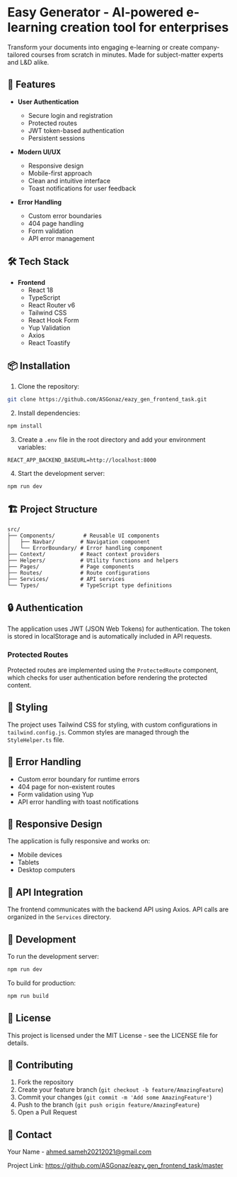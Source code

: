 # Easy Generator - AI-powered e-learning creation tool for enterprises

Transform your documents into engaging e-learning or create company-tailored courses from scratch in minutes. Made for subject-matter experts and L&D alike.

## 🚀 Features

- **User Authentication**
  - Secure login and registration
  - Protected routes
  - JWT token-based authentication
  - Persistent sessions

- **Modern UI/UX**
  - Responsive design
  - Mobile-first approach
  - Clean and intuitive interface
  - Toast notifications for user feedback

- **Error Handling**
  - Custom error boundaries
  - 404 page handling
  - Form validation
  - API error management

## 🛠️ Tech Stack

- **Frontend**
  - React 18
  - TypeScript
  - React Router v6
  - Tailwind CSS
  - React Hook Form
  - Yup Validation
  - Axios
  - React Toastify

## 📦 Installation

1. Clone the repository:
```bash
git clone https://github.com/ASGonaz/eazy_gen_frontend_task.git
```

2. Install dependencies:
```bash
npm install
```

3. Create a `.env` file in the root directory and add your environment variables:
```env
REACT_APP_BACKEND_BASEURL=http://localhost:8000
```

4. Start the development server:
```bash
npm run dev
```

## 🏗️ Project Structure

```
src/
├── Components/         # Reusable UI components
│   ├── Navbar/        # Navigation component
│   └── ErrorBoundary/ # Error handling component
├── Context/           # React context providers
├── Helpers/           # Utility functions and helpers
├── Pages/             # Page components
├── Routes/            # Route configurations
├── Services/          # API services
└── Types/             # TypeScript type definitions
```

## 🔒 Authentication

The application uses JWT (JSON Web Tokens) for authentication. The token is stored in localStorage and is automatically included in API requests.

### Protected Routes

Protected routes are implemented using the `ProtectedRoute` component, which checks for user authentication before rendering the protected content.

## 🎨 Styling

The project uses Tailwind CSS for styling, with custom configurations in `tailwind.config.js`. Common styles are managed through the `StyleHelper.ts` file.

## 🚨 Error Handling

- Custom error boundary for runtime errors
- 404 page for non-existent routes
- Form validation using Yup
- API error handling with toast notifications

## 📱 Responsive Design

The application is fully responsive and works on:
- Mobile devices
- Tablets
- Desktop computers

## 🔄 API Integration

The frontend communicates with the backend API using Axios. API calls are organized in the `Services` directory.

## 🧪 Development

To run the development server:

```bash
npm run dev
```

To build for production:

```bash
npm run build
```

## 📝 License

This project is licensed under the MIT License - see the LICENSE file for details.

## 👥 Contributing

1. Fork the repository
2. Create your feature branch (`git checkout -b feature/AmazingFeature`)
3. Commit your changes (`git commit -m 'Add some AmazingFeature'`)
4. Push to the branch (`git push origin feature/AmazingFeature`)
5. Open a Pull Request

## 📧 Contact

Your Name - ahmed.sameh20212021@gmail.com

Project Link: https://github.com/ASGonaz/eazy_gen_frontend_task/master

